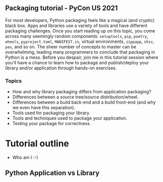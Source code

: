 ## Packaging tutorial - PyCon US 2021

For most developers, Python packaging feels like a magical (and cryptic) black box. Apps and libraries use a variety of
tools and have different packaging challenges. Once you start reading up on this topic, you come across many seemingly
random components: `setuptools`, `pip`, `poetry`, `wheels`, `pyproject.toml`, `MANIFEST.in`, virtual environments,
`zippapp`, `shiv`, `pex`, and so on. The sheer number of concepts to master can be overwhelming, leading many
programmers to conclude that packaging in Python is a mess. Before you despair, join me in this tutorial session where
you'll have a chance to learn how to package and publish/deploy your library and/or application through hands-on
exercises.

### Topics

- How and why library packaging differs from application packaging?
- Differences between a source tree/source distribution/wheel.
- Differences between a build back-end and a build front-end (and why we even have this separation).
- Tools used for packaging your library.
- Tools and techniques used to package your application.
- Testing your package for correctness.


# Tutorial outline

- Who am I :-)

## Python Application vs Library

